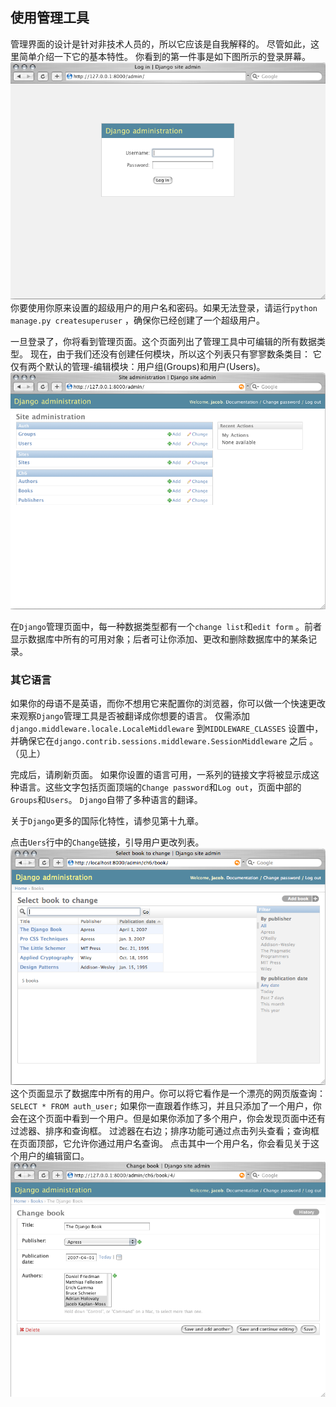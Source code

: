 ## 使用管理工具

管理界面的设计是针对非技术人员的，所以它应该是自我解释的。 尽管如此，这里简单介绍一下它的基本特性。 你看到的第一件事是如下图所示的登录屏幕。
![登录界面](../images/chapter06/001.png)
你要使用你原来设置的超级用户的用户名和密码。如果无法登录，请运行`python manage.py createsuperuser` ，确保你已经创建了一个超级用户。

一旦登录了，你将看到管理页面。这个页面列出了管理工具中可编辑的所有数据类型。 现在，由于我们还没有创建任何模块，所以这个列表只有寥寥数条类目： 它仅有两个默认的管理-编辑模块：用户组(Groups)和用户(Users)。
![Admin首页](../images/chapter06/002.png)

在`Django`管理页面中，每一种数据类型都有一个`change list`和`edit form` 。前者显示数据库中所有的可用对象；后者可让你添加、更改和删除数据库中的某条记录。

### 其它语言 
如果你的母语不是英语，而你不想用它来配置你的浏览器，你可以做一个快速更改来观察`Django`管理工具是否被翻译成你想要的语言。 仅需添加`django.middleware.locale.LocaleMiddleware` 到`MIDDLEWARE_CLASSES` 设置中，并确保它在`django.contrib.sessions.middleware.SessionMiddleware` 之后 。（见上） 

完成后，请刷新页面。 如果你设置的语言可用，一系列的链接文字将被显示成这种语言。这些文字包括页面顶端的`Change password`和`Log out`，页面中部的`Groups`和`Users`。 `Django`自带了多种语言的翻译。

关于`Django`更多的国际化特性，请参见第十九章。

点击`Uers`行中的`Change`链接，引导用户更改列表。
![用户更改列表](../images/chapter06/003.png)
这个页面显示了数据库中所有的用户。你可以将它看作是一个漂亮的网页版查询：`SELECT * FROM auth_user;` 如果你一直跟着作练习，并且只添加了一个用户，你会在这个页面中看到一个用户。但是如果你添加了多个用户，你会发现页面中还有过滤器、排序和查询框。 过滤器在右边；排序功能可通过点击列头查看；查询框在页面顶部，它允许你通过用户名查询。
点击其中一个用户名，你会看见关于这个用户的编辑窗口。
![编辑](../images/chapter06/004.png)
